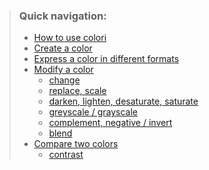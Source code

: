 > ### Quick navigation:
> * [How to use colori](#how-to-use-colorijs)
> * [Create a color](#create-a-color)
> * [Express a color in different formats](#express-a-color-in-different-formats)
> * [Modify a color](#modify-a-color)
>     * [change](#change)
>     * [replace, scale](#replace-scale)
>     * [darken, lighten, desaturate, saturate](#darken-lighten-desaturate-saturate)
>     * [greyscale / grayscale](#greyscale--grayscale)
>     * [complement, negative / invert](#complement-negative--invert)
>     * [blend](#blend)
> * [Compare two colors](#compare-two-colors)
>     * [contrast](#contrast)